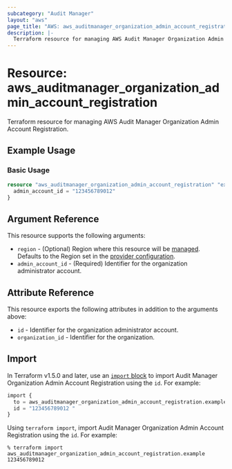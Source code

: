 ```yaml
---
subcategory: "Audit Manager"
layout: "aws"
page_title: "AWS: aws_auditmanager_organization_admin_account_registration"
description: |-
  Terraform resource for managing AWS Audit Manager Organization Admin Account Registration.
---
```


# Resource: aws_auditmanager_organization_admin_account_registration

Terraform resource for managing AWS Audit Manager Organization Admin Account Registration.

## Example Usage

### Basic Usage

```terraform
resource "aws_auditmanager_organization_admin_account_registration" "example" {
  admin_account_id = "123456789012"
}
```

## Argument Reference

This resource supports the following arguments:

* `region` - (Optional) Region where this resource will be [managed](https://docs.aws.amazon.com/general/latest/gr/rande.html#regional-endpoints). Defaults to the Region set in the [provider configuration](https://registry.terraform.io/providers/hashicorp/aws/latest/docs#aws-configuration-reference).
* `admin_account_id` - (Required) Identifier for the organization administrator account.

## Attribute Reference

This resource exports the following attributes in addition to the arguments above:

* `id` - Identifier for the organization administrator account.
* `organization_id` - Identifier for the organization.

## Import

In Terraform v1.5.0 and later, use an [`import` block](https://developer.hashicorp.com/terraform/language/import) to import Audit Manager Organization Admin Account Registration using the `id`. For example:

```terraform
import {
  to = aws_auditmanager_organization_admin_account_registration.example
  id = "123456789012 "
}
```

Using `terraform import`, import Audit Manager Organization Admin Account Registration using the `id`. For example:

```console
% terraform import aws_auditmanager_organization_admin_account_registration.example 123456789012 
```
